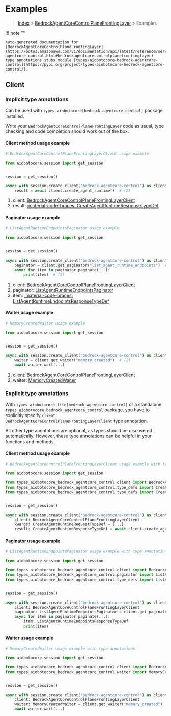 # Examples

> [Index](../README.md) > [BedrockAgentCoreControlPlaneFrontingLayer](./README.md) > Examples

!!! note ""

    Auto-generated documentation for [BedrockAgentCoreControlPlaneFrontingLayer](https://boto3.amazonaws.com/v1/documentation/api/latest/reference/services/bedrock-agentcore-control.html#bedrockagentcorecontrolplanefrontinglayer)
    type annotations stubs module [types-aiobotocore-bedrock-agentcore-control](https://pypi.org/project/types-aiobotocore-bedrock-agentcore-control/).

## Client

### Implicit type annotations

Can be used with `types-aiobotocore[bedrock-agentcore-control]` package installed.

Write your `BedrockAgentCoreControlPlaneFrontingLayer` code as usual,
type checking and code completion should work out of the box.



#### Client method usage example

```python
# BedrockAgentCoreControlPlaneFrontingLayerClient usage example

from aiobotocore.session import get_session


session = get_session()

async with session.create_client("bedrock-agentcore-control") as client:  # (1)
    result = await client.create_agent_runtime()  # (2)
```

1. client: [BedrockAgentCoreControlPlaneFrontingLayerClient](./client.md)
2. result: [:material-code-braces: CreateAgentRuntimeResponseTypeDef](./type_defs.md#createagentruntimeresponsetypedef)



#### Paginator usage example

```python
# ListAgentRuntimeEndpointsPaginator usage example

from aiobotocore.session import get_session


session = get_session()

async with session.create_client("bedrock-agentcore-control") as client:  # (1)
    paginator = client.get_paginator("list_agent_runtime_endpoints")  # (2)
    async for item in paginator.paginate(...):
        print(item)  # (3)
```

1. client: [BedrockAgentCoreControlPlaneFrontingLayerClient](./client.md)
2. paginator: [ListAgentRuntimeEndpointsPaginator](./paginators.md#listagentruntimeendpointspaginator)
3. item: [:material-code-braces: ListAgentRuntimeEndpointsResponseTypeDef](./type_defs.md#listagentruntimeendpointsresponsetypedef)



#### Waiter usage example

```python
# MemoryCreatedWaiter usage example

from aiobotocore.session import get_session


session = get_session()

async with session.create_client("bedrock-agentcore-control") as client:  # (1)
    waiter = client.get_waiter("memory_created")  # (2)
    await waiter.wait(...)
```

1. client: [BedrockAgentCoreControlPlaneFrontingLayerClient](./client.md)
2. waiter: [MemoryCreatedWaiter](./waiters.md#memorycreatedwaiter)


### Explicit type annotations

With `types-aiobotocore-lite[bedrock-agentcore-control]`
or a standalone `types_aiobotocore_bedrock_agentcore_control` package, you have to explicitly specify
`client: BedrockAgentCoreControlPlaneFrontingLayerClient` type annotation.

All other type annotations are optional, as types should be discovered automatically.
However, these type annotations can be helpful in your functions and methods.


#### Client method usage example

```python
# BedrockAgentCoreControlPlaneFrontingLayerClient usage example with type annotations

from aiobotocore.session import get_session

from types_aiobotocore_bedrock_agentcore_control.client import BedrockAgentCoreControlPlaneFrontingLayerClient
from types_aiobotocore_bedrock_agentcore_control.type_defs import CreateAgentRuntimeResponseTypeDef
from types_aiobotocore_bedrock_agentcore_control.type_defs import CreateAgentRuntimeRequestTypeDef


session = get_session()

async with session.create_client("bedrock-agentcore-control") as client:
    client: BedrockAgentCoreControlPlaneFrontingLayerClient
    kwargs: CreateAgentRuntimeRequestTypeDef = {...}
    result: CreateAgentRuntimeResponseTypeDef = await client.create_agent_runtime(**kwargs)
```



#### Paginator usage example

```python
# ListAgentRuntimeEndpointsPaginator usage example with type annotations

from aiobotocore.session import get_session

from types_aiobotocore_bedrock_agentcore_control.client import BedrockAgentCoreControlPlaneFrontingLayerClient
from types_aiobotocore_bedrock_agentcore_control.paginator import ListAgentRuntimeEndpointsPaginator
from types_aiobotocore_bedrock_agentcore_control.type_defs import ListAgentRuntimeEndpointsResponseTypeDef


session = get_session()

async with session.create_client("bedrock-agentcore-control") as client:
    client: BedrockAgentCoreControlPlaneFrontingLayerClient
    paginator: ListAgentRuntimeEndpointsPaginator = client.get_paginator("list_agent_runtime_endpoints")
    async for item in paginator.paginate(...):
        item: ListAgentRuntimeEndpointsResponseTypeDef
        print(item)
```



#### Waiter usage example

```python
# MemoryCreatedWaiter usage example with type annotations

from aiobotocore.session import get_session

from types_aiobotocore_bedrock_agentcore_control.client import BedrockAgentCoreControlPlaneFrontingLayerClient
from types_aiobotocore_bedrock_agentcore_control.waiter import MemoryCreatedWaiter


session = get_session()

async with session.create_client("bedrock-agentcore-control") as client:
    client: BedrockAgentCoreControlPlaneFrontingLayerClient
    waiter: MemoryCreatedWaiter = client.get_waiter("memory_created")
    await waiter.wait(...)
```
